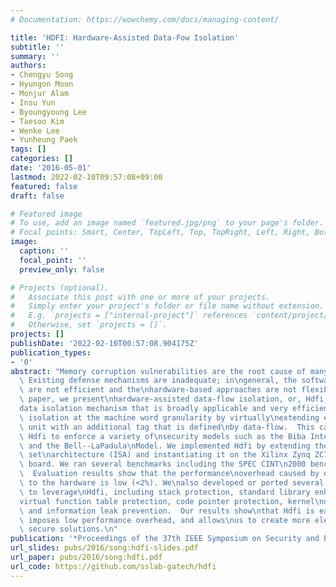 ```yaml
---
# Documentation: https://wowchemy.com/docs/managing-content/

title: 'HDFI: Hardware-Assisted Data-Fow Isolation'
subtitle: ''
summary: ''
authors:
- Chengyu Song
- Hyungon Moon
- Monjur Alam
- Insu Yun
- Byoungyoung Lee
- Taesoo Kim
- Wenke Lee
- Yunheung Paek
tags: []
categories: []
date: '2016-05-01'
lastmod: 2022-02-10T09:57:08+09:00
featured: false
draft: false

# Featured image
# To use, add an image named `featured.jpg/png` to your page's folder.
# Focal points: Smart, Center, TopLeft, Top, TopRight, Left, Right, BottomLeft, Bottom, BottomRight.
image:
  caption: ''
  focal_point: ''
  preview_only: false

# Projects (optional).
#   Associate this post with one or more of your projects.
#   Simply enter your project's folder or file name without extension.
#   E.g. `projects = ["internal-project"]` references `content/project/deep-learning/index.md`.
#   Otherwise, set `projects = []`.
projects: []
publishDate: '2022-02-10T00:57:08.904175Z'
publication_types:
- '0'
abstract: "Memory corruption vulnerabilities are the root cause of many\nmodern attacks.\
  \ Existing defense mechanisms are inadequate; in\ngeneral, the software-based approaches\
  \ are not efficient and the\nhardware-based approaches are not flexible. In this\
  \ paper, we present\nhardware-assisted data-flow isolation, or, Hdfi, a new fine-grained\n\
  data isolation mechanism that is broadly applicable and very efficient.\nHdfi enforces\
  \ isolation at the machine word granularity by virtually\nextending each memory\
  \ unit with an additional tag that is defined\nby data-flow.  This capability allows\
  \ Hdfi to enforce a variety of\nsecurity models such as the Biba Integrity Model\
  \ and the Bell--LaPadula\nModel. We implemented Hdfi by extending the RISC-V instruction\
  \ set\narchitecture (ISA) and instantiating it on the Xilinx Zynq ZC706\nevaluation\
  \ board. We ran several benchmarks including the SPEC CINT\n2000 benchmark suite.\
  \  Evaluation results show that the performance\noverhead caused by our modification\
  \ to the hardware is low (<2%). We\nalso developed or ported several security mechanisms\
  \ to leverage\nHdfi, including stack protection, standard library enhancement,\n\
  virtual function table protection, code pointer protection, kernel\ndata protection,\
  \ and information leak prevention.  Our results show\nthat Hdfi is easy to use,\
  \ imposes low performance overhead, and allows\nus to create more elegant and more\
  \ secure solutions.\n"
publication: '*Proceedings of the 37th IEEE Symposium on Security and Privacy (Oakland)*'
url_slides: pubs/2016/song:hdfi-slides.pdf
url_paper: pubs/2016/song:hdfi.pdf
url_code: https://github.com/sslab-gatech/hdfi
---
```

